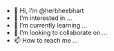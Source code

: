 - 👋 Hi, I’m @herbheebhart
- 👀 I’m interested in ...
- 🌱 I’m currently learning ...
- 💞️ I’m looking to collaborate on ...
- 📫 How to reach me ...

<!---
herbheebhart/herbheebhart is a ✨ special ✨ repository because its `README.md` (this file) appears on your GitHub profile.
You can click the Preview link to take a look at your changes.
--->
